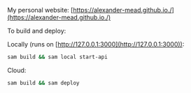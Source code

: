 My personal website: [https://alexander-mead.github.io./](https://alexander-mead.github.io./)

To build and deploy:

Locally (runs on [http://127.0.0.1:3000](http://127.0.0.1:3000)):
```bash
sam build && sam local start-api
```

Cloud:
```bash
sam build && sam deploy
```

